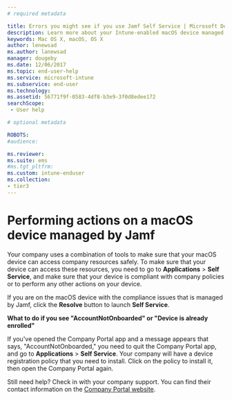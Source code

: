 ```yaml
---
# required metadata

title: Errors you might see if you use Jamf Self Service | Microsoft Docs
description: Learn more about your Intune-enabled macOS device managed by Jamf.
keywords: Mac OS X, macOS, OS X
author: lenewsad
ms.author: lanewsad
manager: dougeby
ms.date: 12/06/2017
ms.topic: end-user-help
ms.service: microsoft-intune
ms.subservice: end-user
ms.technology:
ms.assetid: 56771f9f-0583-4df8-b3e9-3f0d8edee172
searchScope:
 - User help

# optional metadata

ROBOTS:  
#audience:

ms.reviewer: 
ms.suite: ems
#ms.tgt_pltfrm:
ms.custom: intune-enduser
ms.collection:
- tier3
---
```


# Performing actions on a macOS device managed by Jamf

Your company uses a combination of tools to make sure that your macOS device can access company resources safely. To make sure that your device can access these resources, you need to go to **Applications** > **Self Service**, and make sure that your device is compliant with company policies or to perform any other actions on your device.

If you are on the macOS device with the compliance issues that is managed by Jamf, click the **Resolve** button to launch **Self Service**.

__What to do if you see "AccountNotOnboarded" or "Device is already enrolled"__

If you've opened the Company Portal app and a message appears that says, "AccountNotOnboarded," you need to quit the Company Portal app, and go to **Applications** > **Self Service**. Your company will have a device registration policy that you need to install. Click on the policy to install it, then open the Company Portal again.

Still need help? Check in with your company support. You can find their contact information on the [Company Portal website](https://go.microsoft.com/fwlink/?linkid=2010980).
